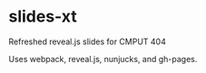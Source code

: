 # slides-xt

Refreshed reveal.js slides for CMPUT 404

Uses webpack, reveal.js, nunjucks, and gh-pages.